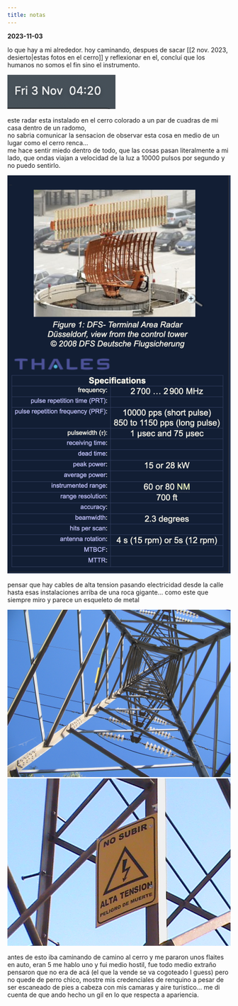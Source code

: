 ```yaml
---
title: notas
---
```


**2023-11-03**

lo que hay a mi alrededor. 
hoy caminando, despues de sacar [[2 nov. 2023, desierto|estas fotos en el cerro]] y reflexionar en el, concluí que los humanos no somos el fin sino el instrumento.

![](Screen%20Shot%202023-11-03%20at%2004.20.42.png)

este radar esta instalado en el cerro colorado a un par de cuadras de mi casa dentro de un radomo,  
no sabria comunicar la sensacion de observar esta cosa en medio de un lugar como el cerro renca...  
me hace sentir miedo dentro de todo, que las cosas pasan literalmente a mi lado, que ondas viajan a velocidad de la luz a 10000 pulsos por segundo y no puedo sentirlo.  

![](Screen%20Shot%202023-11-03%20at%2004.21.21.png)

pensar que hay cables de alta tension pasando electricidad desde la calle hasta esas instalaciones arriba de una roca gigante... como este que siempre miro y parece un esqueleto de metal

![](IMG_2708.jpg)
![](DSC05314.jpg)

antes de esto iba caminando de camino al cerro y me pararon unos flaites en auto, eran 5 me hablo uno y fui medio hostil, fue todo medio extraño pensaron que no era de acá (el que la vende se va cogoteado I guess) pero no quede de perro chico, mostre mis credenciales de renquino a pesar de ser escaneado de pies a cabeza con mis camaras y aire turistico... me di cuenta de que ando hecho un gil en lo que respecta a apariencia.